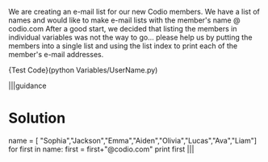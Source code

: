 We are creating an e-mail list for our new Codio members.
We have a list of names and would like to make e-mail lists with the member's name @ codio.com
After a good start, we decided that listing the members in individual variables was not the way to go... please help us by putting the members into a single list and using the list index to print each of the member's e-mail addresses.

{Test Code}(python Variables/UserName.py)

|||guidance
# Solution
name = [ "Sophia","Jackson","Emma","Aiden","Olivia","Lucas","Ava","Liam"]  
for first in name:
   first = first+"@codio.com"
   print first
|||